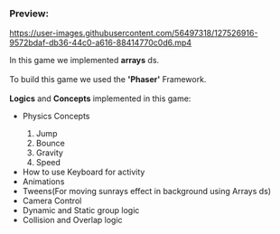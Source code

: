 ### Preview:


https://user-images.githubusercontent.com/56497318/127526916-9572bdaf-db36-44c0-a616-88414770c0d6.mp4

<p> In this game we implemented <b>arrays</b> ds.<br><br>
To build this game we used the <b>'Phaser'</b> Framework.<br><br>
<b>Logics</b> and <b>Concepts</b> implemented in this game:<br></p>
<ul>
  <li> Physics Concepts</li>
  <ol>
    <li>Jump</li>
    <li>Bounce</li>
    <li>Gravity</li>
    <li>Speed</li>
  </ol>
  <li> How to use Keyboard for activity</li>
  <li> Animations </li>
  <li> Tweens(For moving sunrays effect in background using Arrays ds) </li>
  <li> Camera Control</li>
  <li> Dynamic and Static group logic</li>
  <li> Collision and Overlap logic</li>
</ul>
